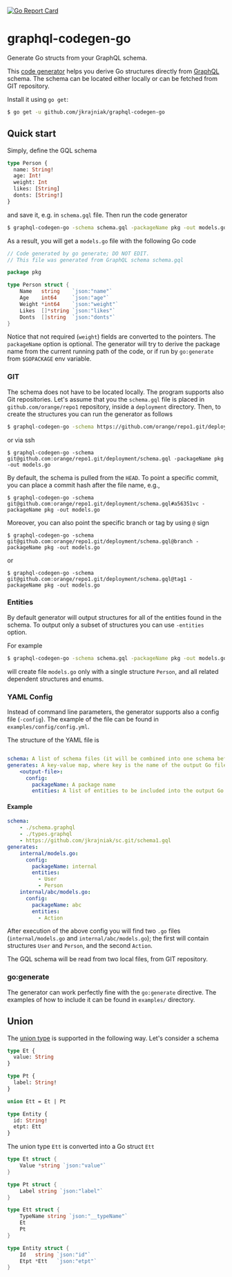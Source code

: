 [![Go Report Card](https://goreportcard.com/badge/github.com/jkrajniak/graphql-codegen-go)](https://goreportcard.com/report/github.com/jkrajniak/graphql-codegen-go)

# graphql-codegen-go
Generate Go structs from your GraphQL schema.

This [code generator](https://blog.golang.org/generate) helps you derive Go structures directly from [GraphQL](https://graphql.org/) schema. The schema
can be located either locally or can be fetched from GIT repository.

Install it using `go get`:

```bash
$ go get -u github.com/jkrajniak/graphql-codegen-go
```
## Quick start

Simply, define the GQL schema
```graphql
type Person {
  name: String!
  age: Int!
  weight: Int
  likes: [String]
  donts: [String!]
}
```
and save it, e.g. in `schema.gql` file. Then run the code generator

```bash
$ graphql-codegen-go -schema schema.gql -packageName pkg -out models.go
```
As a result, you will get a `models.go` file with the following Go code

```go
// Code generated by go generate; DO NOT EDIT.
// This file was generated from GraphQL schema schema.gql

package pkg

type Person struct {
	Name   string    `json:"name"`
	Age    int64     `json:"age"`
	Weight *int64    `json:"weight"`
	Likes  []*string `json:"likes"`
	Donts  []string  `json:"donts"`
}
```

Notice that not required (`weight`) fields are converted to the pointers. The `packageName` option is optional. The generator
will try to derive the package name from the current running path of the code, or if run by `go:generate` from `$GOPACKAGE` env variable.

### GIT

The schema does not have to be located locally. The program supports also Git repositories.
Let's assume that you the `schema.gql` file is placed in `github.com/orange/repo1` repository, inside a `deployment` directory.
Then, to create the structures you can run the generator as follows

```bash
$ graphql-codegen-go -schema https://github.com/orange/repo1.git/deployment/schema.gql -packageName pkg -out models.go
```

or via ssh

```
$ graphql-codegen-go -schema git@github.com:orange/repo1.git/deployment/schema.gql -packageName pkg -out models.go
```

By default, the schema is pulled from the `HEAD`. To point a specific commit, you can place a commit hash after the file name, e.g.,

```
$ graphql-codegen-go -schema git@github.com:orange/repo1.git/deployment/schema.gql#a56351vc -packageName pkg -out models.go
```

Moreover, you can also point the specific branch or tag by using `@` sign

```
$ graphql-codegen-go -schema git@github.com:orange/repo1.git/deployment/schema.gql@branch -packageName pkg -out models.go
```

or

```
$ graphql-codegen-go -schema git@github.com:orange/repo1.git/deployment/schema.gql@tag1 -packageName pkg -out models.go
```

### Entities

By default generator will output structures for all of the entities found in the schema. To output only a subset of structures
you can use `-entities` option.

For example
```bash
$ graphql-codegen-go -schema schema.gql -packageName pkg -out models.go -entities Person
```
will create file `models.go` only with a single structure `Person`, and all related dependent structures and enums.


### YAML Config

Instead of command line parameters, the generator supports also a config file (`-config`). The example of the file can be found in `examples/config/config.yml`.

The structure of the YAML file is

```yaml

schema: A list of schema files (it will be combined into one schema before parsing)
generates: A key-value map, where key is the name of the output Go file
    <output-file>:
      config:
        packageName: A package name
        entities: A list of entities to be included into the output Go file
```

#### Example

```yaml
schema:
    - ./schema.graphql
    - ./types.graphql
    - https://github.com/jkrajniak/sc.git/schema1.gql
generates:
    internal/models.go:
      config:
        packageName: internal
        entities:
          - User
          - Person
    internal/abc/models.go:
      config:
        packageName: abc
        entities:
          - Action
```

After execution of the above config you will find two `.go` files (`internal/models.go` and `internal/abc/models.go`);
the first will contain structures `User` and `Person`, and the second `Action`.

The GQL schema will be read from two local files, from GIT repository.

### go:generate

The generator can work perfectly fine with the ```go:generate``` directive. The examples of how to include it can be found in `examples/` directory.


## Union

The [union type](https://graphql.org/learn/schema/#union-types) is supported in the following way. Let's consider a schema
```graphql
type Et {
  value: String
}

type Pt {
  label: String!
}

union Ett = Et | Pt

type Entity {
  id: String!
  etpt: Ett
}
```

The union type `Ett` is converted into a Go struct `Ett`
```go
type Et struct {
	Value *string `json:"value"`
}

type Pt struct {
	Label string `json:"label"`
}

type Ett struct {
	TypeName string `json:"__typeName"`
	Et
	Pt
}

type Entity struct {
	Id   string `json:"id"`
	Etpt *Ett   `json:"etpt"`
}
```
